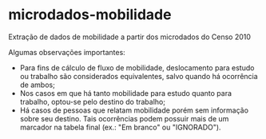 # microdados-mobilidade
Extração de dados de mobilidade a partir dos microdados do Censo 2010

Algumas observações importantes:
- Para fins de cálculo de fluxo de mobilidade, deslocamento para estudo ou trabalho são considerados equivalentes, salvo quando há ocorrência de ambos;
- Nos casos em que há tanto mobilidade para estudo quanto para trabalho, optou-se pelo destino do trabalho;
- Há casos de pessoas que relatam mobilidade porém sem informação sobre seu destino. Tais ocorrências podem possuir
mais de um marcador na tabela final (ex.: "Em branco" ou "IGNORADO").
